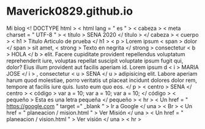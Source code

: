 # Maverick0829.github.io
Mi blog
<! DOCTYPE html >
< html  lang = " es " >
  < cabeza >
    < meta  charset = " UTF-8 " >
    < título > SENA 2020 </ título >
  </ cabeza >
  < cuerpo >
    < h1 > Titulo Articulo de prueba </ h1 >
    < p >
      Lorem ipsum < span > dolor </ span > sit amet, < strong > Texto en negrita </ strong > consectetur < b > HOLA </ b > elit. Facere cupiditate provident repellendus voluptatum reprehenderit iure, voluptas repellat suscipit voluptate ipsum fugit qui, dolor? Eius illum provident aut facilis aperiam id.
      Lorem ipsum d < i > MARIA JOSE </ i > , consectetur < u > SENA </ u > adipisicing elit. Labore aperiam harum quod molestiae, porro veritatis ut placeat incidunt dolores dolor rem, tempore at facilis iure quis. Iusto eum quo eos.
    </ p >
    < centro > SENA </ centro >
    < código >
      var a = 10;
      var a = 10;
      var a = 10;
    </ código >
    < pequeño > Esta es una letra pequeña </ pequeño >
    < hr >
    < Un  href = " https://google.com " target =" _blank " > Ir a Google </ una >
    < Br >
    < Un  href = " planeacion / mision.html " > Ver Misión </ una >
    < Un  href = " planeacion / vision.html " > Ver visión </ una >
    < hr >

